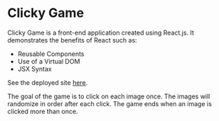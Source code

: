 # Clicky Game

Clicky Game is a front-end application created using React.js.  It demonstrates the benefits of React such as:

* Reusable Components
* Use of a Virtual DOM
* JSX Syntax  

See the deployed site [here](https://ayim84.github.io/clicky-game/).

The goal of the game is to click on each image once.  The images will randomize in order after each click.  The game ends when an image is clicked more than once.